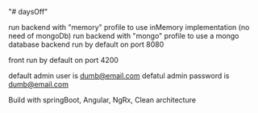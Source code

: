 "# daysOff" 

run backend with "memory" profile to use inMemory implementation (no need of mongoDb)
run backend with "mongo" profile to use a mongo database
backend run by default on port 8080

front run by default on port 4200

default admin user is dumb@email.com
defatul admin password is dumb@email.com

Build with springBoot, Angular, NgRx, Clean architecture
